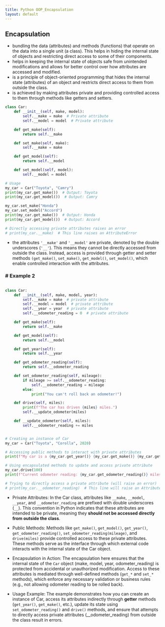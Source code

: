```yaml
---
title: Python OOP_Encapsulation
layout: default
---
```


## Encapsulation

* bundling the data (attributes) and methods (functions) that operate on the data into a single unit (a class). This helps in hiding the internal state of objects and restricting direct access to some of their components.
* helps in keeping the internal state of objects safe from unintended modifications and allows for better control over how attributes are accessed and modified.
* is a principle of object-oriented programming that hides the internal state (attributes) of an object and restricts direct access to them from outside the class. 
* is achieved by making attributes private and providing controlled access to them through methods like getters and setters.

```python
class Car:
    def __init__(self, make, model):
        self.__make = make  # Private attribute
        self.__model = model  # Private attribute

    def get_make(self):
        return self.__make

    def set_make(self, make):
        self.__make = make

    def get_model(self):
        return self.__model

    def set_model(self, model):
        self.__model = model

# Usage
my_car = Car("Toyota", "Camry")
print(my_car.get_make())  # Output: Toyota
print(my_car.get_model())  # Output: Camry

my_car.set_make("Honda")
my_car.set_model("Accord")
print(my_car.get_make())  # Output: Honda
print(my_car.get_model())  # Output: Accord

# Directly accessing private attributes raises an error
# print(my_car.__make)  # This line raises an AttributeError
```

- the attributes `'__make'` and `'__model'` are private, denoted by the double underscores (`'__'`). This means they cannot be directly accessed from outside the class. Instead, access is provided through getter and setter methods `(get_make()`, `set_make()`, `get_model()`, `set_model()`, which enable controlled interaction with the attributes.


### # Example 2

```python

class Car:
    def __init__(self, make, model, year):
        self.__make = make  # private attribute
        self.__model = model  # private attribute
        self.__year = year  # private attribute
        self.__odometer_reading = 0  # private attribute

    def get_make(self):
        return self.__make

    def get_model(self):
        return self.__model

    def get_year(self):
        return self.__year

    def get_odometer_reading(self):
        return self.__odometer_reading

    def set_odometer_reading(self, mileage):
        if mileage >= self.__odometer_reading:
            self.__odometer_reading = mileage
        else:
            print("You can't roll back an odometer!")

    def drive(self, miles):
        print(f"The car has driven {miles} miles.")
        self.__update_odometer(miles)

    def __update_odometer(self, miles):
        self.__odometer_reading += miles


# Creating an instance of Car
my_car = Car("Toyota", "Corolla", 2020)

# Accessing public methods to interact with private attributes
print(f"My car is a {my_car.get_year()} {my_car.get_make()} {my_car.get_model()}.")

# Using encapsulated methods to update and access private attribute
my_car.drive(100)
print(f"Current odometer reading: {my_car.get_odometer_reading()} miles.")

# Trying to directly access a private attribute (will raise an error)
# print(my_car.__odometer_reading)  # This line will raise an AttributeError
```

* Private Attributes: In the Car class, attributes like `__make`, `__model`, `__year`, and `__odometer_reading` are prefixed with double underscores (`__`). This convention in Python indicates that these attributes are intended to be private, meaning they **should not be accessed directly from outside the class**.

* Public Methods: Methods like `get_make()`, `get_model()`, `get_year()`, `get_odometer_reading()`, `set_odometer_reading(mileage)`, and `drive(miles)` provide controlled access to these private attributes. These methods serve as the interface through which external code interacts with the internal state of the Car object.

* Encapsulation in Action: The encapsulation here ensures that the internal state of the `Car` object (make, model, year, odometer_reading) is protected from accidental or unauthorized modification. Access to these attributes is mediated through well-defined methods (`get_*` and `set_*` methods), which enforce any necessary validation or business rules (e.g., not allowing odometer reading to be rolled back).

* Usage Example: The example demonstrates how you can create an instance of Car, access its attributes indirectly through **getter** methods (`get_year()`, `get_make()`, etc.), update its state using `set_odometer_reading()` and `drive()` methods, and ensure that attempts to directly access private attributes (__odometer_reading) from outside the class result in errors.

